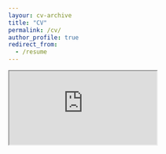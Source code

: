 ```yaml
---
layour: cv-archive
title: "CV"
permalink: /cv/
author_profile: true
redirect_from:
  - /resume
---
```

<iframe src="https://docs.google.com/document/d/e/2PACX-1vTW36X2uttGtubBs9f3kRUSmnyuyjcovpF37B8DYgmG_BEgIhvULPlx_yoFdz28hIRebDoINVeVWrBL/pub?embedded=true"></iframe>
